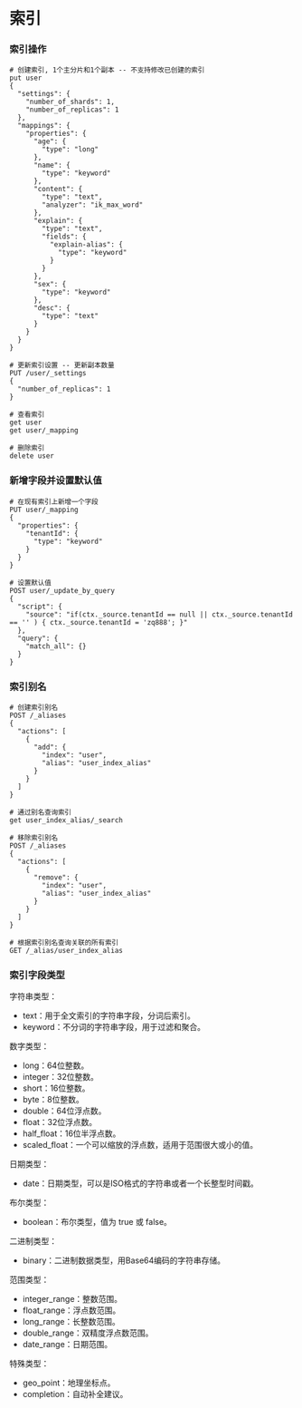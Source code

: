# 索引

### 索引操作

```
# 创建索引, 1个主分片和1个副本 -- 不支持修改已创建的索引
put user
{
  "settings": {
    "number_of_shards": 1,
    "number_of_replicas": 1
  },
  "mappings": {
    "properties": {
      "age": {
        "type": "long"
      },
      "name": {
        "type": "keyword"
      },
      "content": {
        "type": "text",
        "analyzer": "ik_max_word"
      },
      "explain": {
        "type": "text",
        "fields": {
          "explain-alias": {
            "type": "keyword"
          }
        }
      },
      "sex": {
        "type": "keyword"
      },
      "desc": {
        "type": "text"
      }
    }
  }
}

# 更新索引设置 -- 更新副本数量
PUT /user/_settings
{
  "number_of_replicas": 1
}

# 查看索引
get user
get user/_mapping

# 删除索引
delete user
```

### 新增字段并设置默认值

```
# 在现有索引上新增一个字段
PUT user/_mapping
{
  "properties": {
    "tenantId": {
      "type": "keyword"
    }
  }
}

# 设置默认值
POST user/_update_by_query
{
  "script": {
    "source": "if(ctx._source.tenantId == null || ctx._source.tenantId == '' ) { ctx._source.tenantId = 'zq888'; }"
  },
  "query": {
    "match_all": {}
  }
}
```

### 索引别名

```
# 创建索引别名
POST /_aliases
{
  "actions": [
    {
      "add": {
        "index": "user",
        "alias": "user_index_alias"
      }
    }
  ]
}

# 通过别名查询索引
get user_index_alias/_search

# 移除索引别名
POST /_aliases
{
  "actions": [
    {
      "remove": {
        "index": "user",
        "alias": "user_index_alias"
      }
    }
  ]
}

# 根据索引别名查询关联的所有索引
GET /_alias/user_index_alias
```

### 索引字段类型

字符串类型：

- text：用于全文索引的字符串字段，分词后索引。
- keyword：不分词的字符串字段，用于过滤和聚合。

数字类型：

- long：64位整数。
- integer：32位整数。
- short：16位整数。
- byte：8位整数。
- double：64位浮点数。
- float：32位浮点数。
- half_float：16位半浮点数。
- scaled_float：一个可以缩放的浮点数，适用于范围很大或小的值。

日期类型：

- date：日期类型，可以是ISO格式的字符串或者一个长整型时间戳。

布尔类型：

- boolean：布尔类型，值为 true 或 false。

二进制类型：

- binary：二进制数据类型，用Base64编码的字符串存储。

范围类型：

- integer_range：整数范围。
- float_range：浮点数范围。
- long_range：长整数范围。
- double_range：双精度浮点数范围。
- date_range：日期范围。

特殊类型：

- geo_point：地理坐标点。
- completion：自动补全建议。
